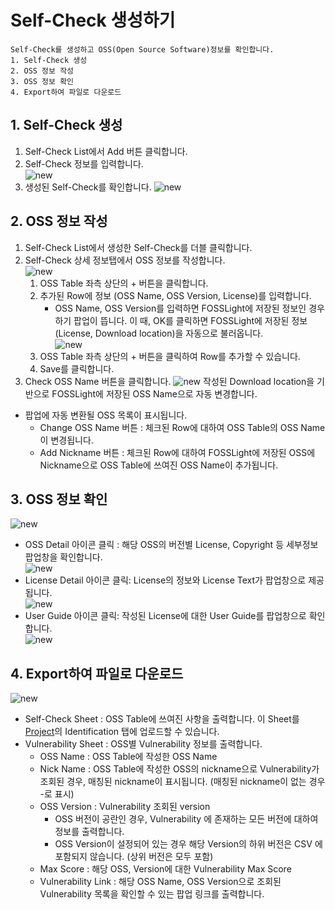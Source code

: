# Self-Check 생성하기
```note
Self-Check를 생성하고 OSS(Open Source Software)정보를 확인합니다.
1. Self-Check 생성
2. OSS 정보 작성
3. OSS 정보 확인
4. Export하여 파일로 다운로드
```

## 1. Self-Check  생성
1. Self-Check List에서 Add 버튼 클릭합니다.
2. Self-Check 정보를 입력합니다.  
    ![new](images/2_self_new.png)  
3. 생성된 Self-Check를 확인합니다. 
    ![new](images/2_self_new_list.png)

## 2. OSS 정보 작성
1. Self-Check List에서 생성한 Self-Check를 더블 클릭합니다.
2. Self-Check 상세 정보탭에서 OSS 정보를 작성합니다.  
    ![new](images/2_self_add.png)
    1. OSS Table 좌측 상단의 + 버튼을 클릭합니다.
    2. 추가된 Row에 정보 (OSS Name, OSS Version, License)를 입력합니다.  
        - OSS Name, OSS Version를 입력하면 FOSSLight에 저장된 정보인 경우 하기 팝업이 뜹니다. 이 때, OK를 클릭하면 FOSSLight에 저장된 정보 (License, Download location)을 자동으로 불러옵니다.  
        ![new](images/2_self_auto.png)
    3. OSS Table 좌측 상단의 + 버튼을 클릭하여 Row를 추가할 수 있습니다.
    4. Save를 클릭합니다. 
3. Check OSS Name 버튼을 클릭합니다.
![new](images/2_self_check_ossname.png)
작성된 Download location을 기반으로 FOSSLight에 저장된 OSS Name으로 자동 변경합니다.
- 팝업에 자동 변환될 OSS 목록이 표시됩니다.
    - Change OSS Name 버튼 : 체크된 Row에 대하여 OSS Table의 OSS Name이 변경됩니다. 
    - Add Nickname 버튼 : 체크된 Row에 대하여 FOSSLight에 저장된 OSS에 Nickname으로 OSS Table에 쓰여진 OSS Name이 추가됩니다.

## 3. OSS 정보 확인
![new](images/2_self_save.png)
- OSS Detail 아이콘 클릭 : 해당 OSS의 버전별 License, Copyright 등 세부정보 팝업창을 확인합니다.  
    ![new](images/2_self_oss.png)
- License Detail 아이콘 클릭: License의 정보와 License Text가 팝업창으로 제공됩니다.  
    ![new](images/2_self_lic.png)
- User Guide 아이콘 클릭: 작성된 License에 대한 User Guide를 팝업창으로 확인합니다.  
    ![new](images/2_self_lic2.png) 

## 4. Export하여 파일로 다운로드
![new](images/2_self_export.png)
- Self-Check Sheet : OSS Table에 쓰여진 사항을 출력합니다. 이 Sheet를 [Project](../started/2_try/4_project.md)의 Identification 탭에 업로드할 수 있습니다. 
- Vulnerability Sheet : OSS별 Vulnerability 정보를 출력합니다.
    - OSS Name : OSS Table에 작성한 OSS Name
    - Nick Name : OSS Table에 작성한 OSS의 nickname으로 Vulnerability가 조회된 경우, 매칭된 nickname이 표시됩니다. (매칭된 nickname이 없는 경우 -로 표시)
    - OSS Version : Vulnerability 조회된 version
        - OSS 버전이 공란인 경우, Vulnerability 에 존재하는 모든 버전에 대하여 정보를 출력합니다. 
        - OSS Version이 설정되어 있는 경우 해당 Version의 하위 버전은 CSV 에 포함되지 않습니다. (상위 버전은 모두 포함)
    - Max Score : 해당 OSS, Version에 대한 Vulnerability Max Score
    - Vulnerability Link : 해당 OSS Name, OSS Version으로 조회된 Vulnerability 목록을 확인할 수 있는 팝업 링크를 출력합니다.